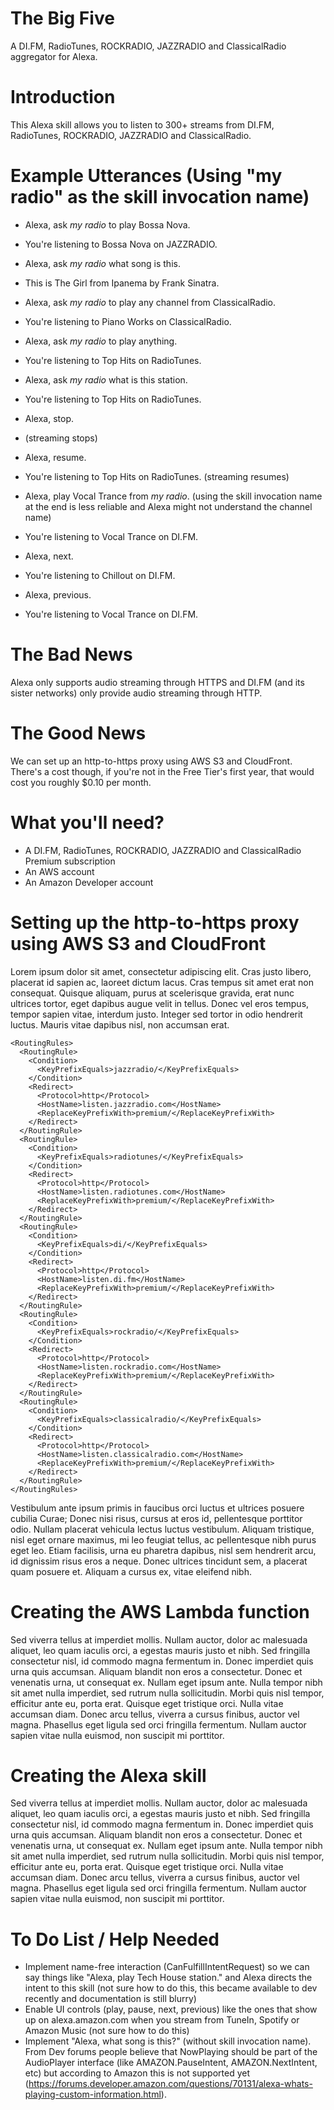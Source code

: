 # The Big Five
A DI.FM, RadioTunes, ROCKRADIO, JAZZRADIO and ClassicalRadio aggregator for Alexa.

# Introduction
This Alexa skill allows you to listen to 300+ streams from DI.FM, RadioTunes, ROCKRADIO, JAZZRADIO and ClassicalRadio.

# Example Utterances (Using "my radio" as the skill invocation name)
- Alexa, ask *my radio* to play Bossa Nova.
- You're listening to Bossa Nova on JAZZRADIO.

- Alexa, ask *my radio* what song is this.
- This is The Girl from Ipanema by Frank Sinatra.

- Alexa, ask *my radio* to play any channel from ClassicalRadio.
- You're listening to Piano Works on ClassicalRadio.

- Alexa, ask *my radio* to play anything.
- You're listening to Top Hits on RadioTunes.

- Alexa, ask *my radio* what is this station.
- You're listening to Top Hits on RadioTunes.

- Alexa, stop.
- (streaming stops)

- Alexa, resume.
- You're listening to Top Hits on RadioTunes. (streaming resumes)

- Alexa, play Vocal Trance from *my radio*. (using the skill invocation name at the end is less reliable and Alexa might not understand the channel name)
- You're listening to Vocal Trance on DI.FM.

- Alexa, next.
- You're listening to Chillout on DI.FM.

- Alexa, previous.
- You're listening to Vocal Trance on DI.FM.


# The Bad News
Alexa only supports audio streaming through HTTPS and DI.FM (and its sister networks) only provide audio streaming through HTTP.

# The Good News
We can set up an http-to-https proxy using AWS S3 and CloudFront. There's a cost though, if you're not in the Free Tier's first year, that would cost you roughly $0.10 per month.  

# What you'll need?
- A DI.FM, RadioTunes, ROCKRADIO, JAZZRADIO and ClassicalRadio Premium subscription
- An AWS account 
- An Amazon Developer account

# Setting up the http-to-https proxy using AWS S3 and CloudFront
Lorem ipsum dolor sit amet, consectetur adipiscing elit. Cras justo libero, placerat id sapien ac, laoreet dictum lacus. Cras tempus sit amet erat non consequat. Quisque aliquam, purus at scelerisque gravida, erat nunc ultrices tortor, eget dapibus augue velit in tellus. Donec vel eros tempus, tempor sapien vitae, interdum justo. Integer sed tortor in odio hendrerit luctus. Mauris vitae dapibus nisl, non accumsan erat. 

```
<RoutingRules>
  <RoutingRule>
    <Condition>
      <KeyPrefixEquals>jazzradio/</KeyPrefixEquals>
    </Condition>
    <Redirect>
      <Protocol>http</Protocol>
      <HostName>listen.jazzradio.com</HostName>
      <ReplaceKeyPrefixWith>premium/</ReplaceKeyPrefixWith>
    </Redirect>
  </RoutingRule>
  <RoutingRule>
    <Condition>
      <KeyPrefixEquals>radiotunes/</KeyPrefixEquals>
    </Condition>
    <Redirect>
      <Protocol>http</Protocol>
      <HostName>listen.radiotunes.com</HostName>
      <ReplaceKeyPrefixWith>premium/</ReplaceKeyPrefixWith>
    </Redirect>
  </RoutingRule>
  <RoutingRule>
    <Condition>
      <KeyPrefixEquals>di/</KeyPrefixEquals>
    </Condition>
    <Redirect>
      <Protocol>http</Protocol>
      <HostName>listen.di.fm</HostName>
      <ReplaceKeyPrefixWith>premium/</ReplaceKeyPrefixWith>
    </Redirect>
  </RoutingRule>
  <RoutingRule>
    <Condition>
      <KeyPrefixEquals>rockradio/</KeyPrefixEquals>
    </Condition>
    <Redirect>
      <Protocol>http</Protocol>
      <HostName>listen.rockradio.com</HostName>
      <ReplaceKeyPrefixWith>premium/</ReplaceKeyPrefixWith>
    </Redirect>
  </RoutingRule>
  <RoutingRule>
    <Condition>
      <KeyPrefixEquals>classicalradio/</KeyPrefixEquals>
    </Condition>
    <Redirect>
      <Protocol>http</Protocol>
      <HostName>listen.classicalradio.com</HostName>
      <ReplaceKeyPrefixWith>premium/</ReplaceKeyPrefixWith>
    </Redirect>
  </RoutingRule>
</RoutingRules>

```

Vestibulum ante ipsum primis in faucibus orci luctus et ultrices posuere cubilia Curae; Donec nisi risus, cursus at eros id, pellentesque porttitor odio. Nullam placerat vehicula lectus luctus vestibulum. Aliquam tristique, nisl eget ornare maximus, mi leo feugiat tellus, ac pellentesque nibh purus eget leo. Etiam facilisis, urna eu pharetra dapibus, nisl sem hendrerit arcu, id dignissim risus eros a neque. Donec ultrices tincidunt sem, a placerat quam posuere et. Aliquam a cursus ex, vitae eleifend nibh.

# Creating the AWS Lambda function
Sed viverra tellus at imperdiet mollis. Nullam auctor, dolor ac malesuada aliquet, leo quam iaculis orci, a egestas mauris justo et nibh. Sed fringilla consectetur nisl, id commodo magna fermentum in. Donec imperdiet quis urna quis accumsan. Aliquam blandit non eros a consectetur. Donec et venenatis urna, ut consequat ex. Nullam eget ipsum ante. Nulla tempor nibh sit amet nulla imperdiet, sed rutrum nulla sollicitudin. Morbi quis nisl tempor, efficitur ante eu, porta erat. Quisque eget tristique orci. Nulla vitae accumsan diam. Donec arcu tellus, viverra a cursus finibus, auctor vel magna. Phasellus eget ligula sed orci fringilla fermentum. Nullam auctor sapien vitae nulla euismod, non suscipit mi porttitor.

# Creating the Alexa skill
Sed viverra tellus at imperdiet mollis. Nullam auctor, dolor ac malesuada aliquet, leo quam iaculis orci, a egestas mauris justo et nibh. Sed fringilla consectetur nisl, id commodo magna fermentum in. Donec imperdiet quis urna quis accumsan. Aliquam blandit non eros a consectetur. Donec et venenatis urna, ut consequat ex. Nullam eget ipsum ante. Nulla tempor nibh sit amet nulla imperdiet, sed rutrum nulla sollicitudin. Morbi quis nisl tempor, efficitur ante eu, porta erat. Quisque eget tristique orci. Nulla vitae accumsan diam. Donec arcu tellus, viverra a cursus finibus, auctor vel magna. Phasellus eget ligula sed orci fringilla fermentum. Nullam auctor sapien vitae nulla euismod, non suscipit mi porttitor.

# To Do List / Help Needed
- Implement name-free interaction (CanFulfillIntentRequest) so we can say things like "Alexa, play Tech House station." and Alexa directs the intent to this skill (not sure how to do this, this became available to dev recently and documentation is still blurry)
- Enable UI controls (play, pause, next, previous) like the ones that show up on alexa.amazon.com when you stream from TuneIn, Spotify or Amazon Music (not sure how to do this)
- Implement "Alexa, what song is this?" (without skill invocation name). From Dev forums people believe that NowPlaying should be part of the AudioPlayer interface (like AMAZON.PauseIntent, AMAZON.NextIntent, etc) but according to Amazon this is not supported yet (https://forums.developer.amazon.com/questions/70131/alexa-whats-playing-custom-information.html).
